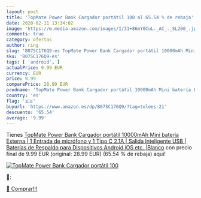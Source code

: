 ```yaml
---
layout: post
title: 'TopMate Power Bank Cargador portátil 100 al 65.54 % de rebaja'
date: 2020-02-11 13:34:02
image: 'https://m.media-amazon.com/images/I/31+86mY0CuL._AC_._SL200_.jpg'
comments: true
category: ofertas
author: ring
slug: 'B07SC176Q9-es TopMate Power Bank Cargador portátil 10000mAh Mini batería...'
sku: 'B07SC176Q9-es'
tags: [ 'android', ]
actualPrice: 9.99 EUR
currency: EUR
price: 9.99
comparePrice: 28.99 EUR
prodname: 'TopMate Power Bank Cargador portátil 10000mAh Mini batería Externa | 1 Entrada de micrófono y 1 Tipo C 2.1A | Salida Inteligente USB | Baterías de Respaldo para Dispositivos Android iOS  etc. |Blanco'
country: 'es'
flag: '🇪🇸'
buyurl: 'https://www.amazon.es/dp/B07SC176Q9/?tag=tolees-21'
descuento: '65.54'
average: '9.99'
---
```


Tienes [TopMate Power Bank Cargador portátil 10000mAh Mini batería Externa | 1 Entrada de micrófono y 1 Tipo C 2.1A | Salida Inteligente USB | Baterías de Respaldo para Dispositivos Android iOS  etc. |Blanco](https://www.amazon.es/dp/B07SC176Q9/?tag=tolees-21) con precio final de  9.99 EUR (original: 28.99 EUR) (65.54 %  de rebaja) aqui!

[![TopMate Power Bank Cargador portátil 100](https://m.media-amazon.com/images/I/31+86mY0CuL._AC_._SL200_.jpg)](https://www.amazon.es/dp/B07SC176Q9/?tag=tolees-21)

🔎:


[🛒 Comprar!!!](https://www.amazon.es/dp/B07SC176Q9/?tag=tolees-21)
